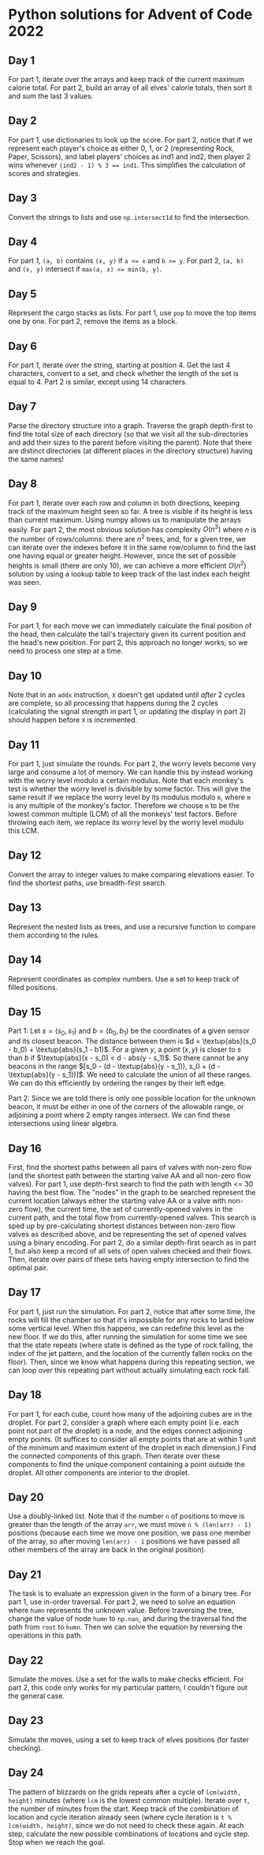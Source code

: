 # Python solutions for Advent of Code 2022

## Day 1
For part 1, iterate over the arrays and keep track of the current maximum calorie total. For part 2, build an array
of all elves' calorie totals, then sort it and sum the last 3 values.

## Day 2
For part 1, use dictionaries to look up the score. For part 2, notice that if we represent each player's choice as
either 0, 1, or 2 (representing Rock, Paper, Scissors), and label players' choices as ind1 and ind2, then player 2 wins
whenever `(ind2 - 1) % 3 == ind1`. This simplifies the calculation of scores and strategies.

## Day 3
Convert the strings to lists and use `np.intersect1d` to find the intersection.

## Day 4
For part 1, `(a, b)` contains `(x, y)` if `a <= x` and `b >= y`. For part 2, 
`(a, b)` and `(x, y)` intersect if `max(a, x) <= min(b, y)`.

## Day 5
Represent the cargo stacks as lists. For part 1, use `pop` to move the top items one by one. For part 2, 
remove the items as a block.

## Day 6
For part 1, iterate over the string, starting at position 4. Get the last 4 characters, convert to a set, and check
whether the length of the set is equal to 4. Part 2 is similar, except using 14 characters.

## Day 7
Parse the directory structure into a graph. Traverse the graph depth-first to find the total size of each directory (so that
we visit all the sub-directories and add their sizes to the parent before visiting the parent). 
Note that there are distinct directories (at different places in the directory structure) having the same names!

## Day 8
For part 1, iterate over each row and column in both directions, keeping track of the maximum height seen so far. A 
tree is visible if its height is less than current maximum. Using numpy allows us to manipulate the arrays easily.
For part 2, the most obvious solution has complexity $O(n^3)$ where
$n$ is the number of rows/columns: there are $n^2$ trees, and, for a given tree, we can iterate over the indexes before 
it in the same row/column to find the 
last one having equal or greater height. However, since the set of possible heights is small (there are only 10), we can 
achieve a more efficient $O(n^2)$ solution by using a lookup table to keep track of the last index each height was seen.

## Day 9
For part 1, for each move we can immediately calculate the final position of the head, then calculate the tail's 
trajectory given its current position and the head's new position. For part 2, this approach no longer works, so we need 
to process one step at a time.

## Day 10
Note that in an `addx` instruction, `X` doesn't get updated until _after_ 2 cycles
are complete, so all processing that happens during the 2 cycles (calculating the signal strength in part 1, or 
updating the display in part 2) should happen before `X` is incremented.

## Day 11
For part 1, just simulate the rounds. For part 2, the worry levels become very large and consume a lot of memory. 
We can handle this by instead working with the worry level modulo a certain modulus. 
Note that each monkey's test is whether the worry level is divisible 
by some factor. This will give the same result if we replace the worry level by its modulus modulo `m`, where `m` is 
any multiple of the monkey's factor. Therefore we choose `m` to be the lowest common multiple (LCM) of all the monkeys' 
test factors. Before throwing each item, we replace its worry level by the worry level modulo this LCM.

## Day 12
Convert the array to integer values to make comparing elevations easier. To find the shortest paths, use breadth-first
search.

## Day 13
Represent the nested lists as trees, and use a recursive function to compare them according to the rules.

## Day 14
Represent coordinates as complex numbers. Use a set to keep track of filled positions.

## Day 15
Part 1: Let $s = (s_0, s_1)$ and $b = (b_0, b_1)$ be the coordinates of a given sensor and its closest beacon. The distance 
between them is $d = \textup{abs}(s_0 - b_0) + \textup{abs}(s_1 - b1)$. For a given $y$, a point
$(x, y)$ is closer to $s$ than $b$ if $\textup{abs}(x - s_0) < d - abs(y - s_1)$. So there cannot be any beacons 
in the range $[s_0 - (d - \textup{abs}(y - s_1)), s_0 + (d - \textup{abs}(y - s_1))]$. We need to calculate
the union of all these ranges. We can do this efficiently by ordering the ranges by their left edge.

Part 2: Since we are told there is only one possible location for the unknown beacon, it must be either in one
of the corners of the allowable range, or adjoining a point where 2 empty ranges intersect. We can find these 
intersections using linear algebra.

## Day 16
First, find the shortest paths between all pairs of valves with non-zero flow (and the shortest path between the starting
valve AA and all non-zero flow valves). For part 1, use depth-first search to find the path with length <= 30 having 
the best flow. The "nodes" in the graph to be searched represent the current location (always either the starting valve AA 
or a valve with non-zero flow), the current time, the set of currently-opened valves in the current path, and the total 
flow from currently-opened valves. This search is sped up by pre-calculating shortest distances between non-zero flow valves as 
described above, and be representing the set of opened valves using a binary encoding. For part 2, do a similar depth-first 
search as in part 1, but also keep a record of all sets of open valves checked and their flows. 
Then, iterate over pairs of these sets having empty intersection to find the optimal pair.

## Day 17
For part 1, just run the simulation. For part 2, notice that after some time, the rocks will fill the chamber so that 
it's impossible for any rocks to land below some vertical level. When this happens, we can redefine this level as the 
new floor. If we do this, after running the simulation for some time we see that the state repeats (where state is 
defined as the type of rock falling, the index of the jet pattern, and the location of the currently fallen rocks on 
the floor). Then, since we know what happens during this repeating section, we can loop over this repeating part without
actually simulating each rock fall.

## Day 18
For part 1, for each cube, count how many of the adjoining cubes are in the droplet. For part 2, consider a graph where 
each empty point (i.e. each point not part of the droplet) is a node, and the edges connect adjoining empty points. 
(It suffices to  consider all empty points that are at within 1 unit of the minimum and maximum extent of the droplet in each dimension.) Find 
the connected components of this graph. Then iterate over these components to find the unique component containing a point outside 
the droplet. All other components are interior to the droplet.

## Day 20
Use a doubly-linked list. Note that if the number `n`  of positions to move is greater than the length of the array `arr`, 
we must move `n % (len(arr) - 1)` positions (because each time we move one position, we pass one member of the array, 
so after moving `len(arr) - 1` positions we have passed all other members of the array are back in the original position).

## Day 21
The task is to evaluate an expression given in the form of a binary tree. For part 1, use in-order traversal. For part 2, 
we need to solve an equation where `humn` represents the unknown value. Before traversing the tree, change the value of 
node `humn` to `np.nan`, and during the traversal find the path from `root` to `humn`. Then we can solve the equation 
by reversing the operations in this path.

## Day 22
Simulate the moves. Use a set for the walls to make checks efficient. For part 2, this code only works for my particular 
pattern, I couldn't figure out the general case.

## Day 23
Simulate the moves, using a set to keep track of elves positions (for faster checking).

## Day 24
The pattern of blizzards on the grids repeats after a cycle of `lcm(width, height)`
minutes (where `lcm` is the lowest common multiple). Iterate over `t`, the number of minutes from the start. Keep track 
of the combination of location and cycle iteration already seen (where cycle iteration is `t % lcm(width, height)`, 
since we do not need to check these again. At each step, calculate the new possible combinations 
of locations and cycle step. Stop when we reach the goal.
